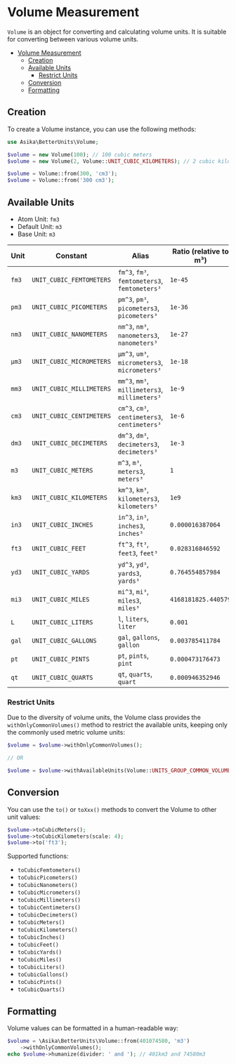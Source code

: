 # Volume Measurement

`Volume` is an object for converting and calculating volume units. It is suitable for converting between various volume
units.

<!-- TOC -->
* [Volume Measurement](#volume-measurement)
  * [Creation](#creation)
  * [Available Units](#available-units)
    * [Restrict Units](#restrict-units)
  * [Conversion](#conversion)
  * [Formatting](#formatting)
<!-- TOC -->

## Creation

To create a Volume instance, you can use the following methods:

```php
use Asika\BetterUnits\Volume;

$volume = new Volume(100); // 100 cubic meters
$volume = new Volume(2, Volume::UNIT_CUBIC_KILOMETERS); // 2 cubic kilometers

$volume = Volume::from(300, 'cm3');
$volume = Volume::from('300 cm3');
```

## Available Units

- Atom Unit: `fm3`
- Default Unit: `m3`
- Base Unit: `m3`

| Unit  | Constant                 | Alias                                         | Ratio (relative to m³) | Description      |
|-------|--------------------------|-----------------------------------------------|------------------------|------------------|
| `fm3` | `UNIT_CUBIC_FEMTOMETERS` | `fm^3`, `fm³`, `femtometers3`, `femtometers³` | `1e-45`                | Cubic Femtometer |
| `pm3` | `UNIT_CUBIC_PICOMETERS`  | `pm^3`, `pm³`, `picometers3`, `picometers³`   | `1e-36`                | Cubic Picometer  |
| `nm3` | `UNIT_CUBIC_NANOMETERS`  | `nm^3`, `nm³`, `nanometers3`, `nanometers³`   | `1e-27`                | Cubic Nanometer  |
| `μm3` | `UNIT_CUBIC_MICROMETERS` | `μm^3`, `um³`, `micrometers3`, `micrometers³` | `1e-18`                | Cubic Micrometer |
| `mm3` | `UNIT_CUBIC_MILLIMETERS` | `mm^3`, `mm³`, `millimeters3`, `millimeters³` | `1e-9`                 | Cubic Millimeter |
| `cm3` | `UNIT_CUBIC_CENTIMETERS` | `cm^3`, `cm³`, `centimeters3`, `centimeters³` | `1e-6`                 | Cubic Centimeter |
| `dm3` | `UNIT_CUBIC_DECIMETERS`  | `dm^3`, `dm³`, `decimeters3`, `decimeters³`   | `1e-3`                 | Cubic Decimeter  |
| `m3`  | `UNIT_CUBIC_METERS`      | `m^3`, `m³`, `meters3`, `meters³`             | `1`                    | Cubic Meter      |
| `km3` | `UNIT_CUBIC_KILOMETERS`  | `km^3`, `km³`, `kilometers3`, `kilometers³`   | `1e9`                  | Cubic Kilometer  |
| `in3` | `UNIT_CUBIC_INCHES`      | `in^3`, `in³`, `inches3`, `inches³`           | `0.000016387064`       | Cubic Inch       |
| `ft3` | `UNIT_CUBIC_FEET`        | `ft^3`, `ft³`, `feet3`, `feet³`               | `0.028316846592`       | Cubic Foot       |
| `yd3` | `UNIT_CUBIC_YARDS`       | `yd^3`, `yd³`, `yards3`, `yards³`             | `0.764554857984`       | Cubic Yard       |
| `mi3` | `UNIT_CUBIC_MILES`       | `mi^3`, `mi³`, `miles3`, `miles³`             | `4168181825.440579`    | Cubic Mile       |
| `L`   | `UNIT_CUBIC_LITERS`      | `l`, `liters`, `liter`                        | `0.001`                | Liter            |
| `gal` | `UNIT_CUBIC_GALLONS`     | `gal`, `gallons`, `gallon`                    | `0.003785411784`       | Gallon           |
| `pt`  | `UNIT_CUBIC_PINTS`       | `pt`, `pints`, `pint`                         | `0.000473176473`       | Pint             |
| `qt`  | `UNIT_CUBIC_QUARTS`      | `qt`, `quarts`, `quart`                       | `0.000946352946`       | Quart            |

### Restrict Units

Due to the diversity of volume units, the Volume class provides the `withOnlyCommonVolumes()` method to restrict the
available units, keeping only the commonly used metric volume units:

```php
$volume = $volume->withOnlyCommonVolumes();

// OR

$volume = $volume->withAvailableUnits(Volume::UNITS_GROUP_COMMON_VOLUMES);
```

## Conversion

You can use the `to()` or `toXxx()` methods to convert the Volume to other unit values:

```php
$volume->toCubicMeters();
$volume->toCubicKilometers(scale: 4);
$volume->to('ft3');
```

Supported functions:

- `toCubicFemtometers()`
- `toCubicPicometers()`
- `toCubicNanometers()`
- `toCubicMicrometers()`
- `toCubicMillimeters()`
- `toCubicCentimeters()`
- `toCubicDecimeters()`
- `toCubicMeters()`
- `toCubicKilometers()`
- `toCubicInches()`
- `toCubicFeet()`
- `toCubicYards()`
- `toCubicMiles()`
- `toCubicLiters()`
- `toCubicGallons()`
- `toCubicPints()`
- `toCubicQuarts()`

## Formatting

Volume values can be formatted in a human-readable way:

```php
$volume = \Asika\BetterUnits\Volume::from(401074580, 'm3')
    ->withOnlyCommonVolumes();
echo $volume->humanize(divider: ' and '); // 401km3 and 74580m3
```
